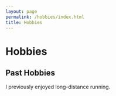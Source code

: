 ```yaml
---
layout: page
permalink: /hobbies/index.html
title: Hobbies
---
```


# Hobbies

## Past Hobbies

I previously enjoyed long-distance running.


<!-- Calendly inline widget begin -->

<div class="calendly-inline-widget" data-url="https://calendly.com/lancecai/meet-with-lance" style="min-width:320px;height:630px;"></div>
<script type="text/javascript" src="https://assets.calendly.com/assets/external/widget.js" async></script>
<!-- Calendly inline widget end -->


